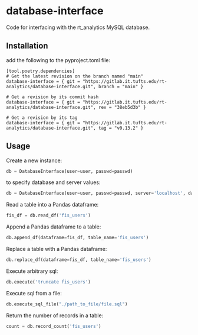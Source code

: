 # database-interface

Code for interfacing with the rt_analytics MySQL database.

## Installation

add the following to the pyproject.toml file:
```
[tool.poetry.dependencies]
# Get the latest revision on the branch named "main"
database-interface = { git = "https://gitlab.it.tufts.edu/rt-analytics/database-interface.git", branch = "main" }

```

```
# Get a revision by its commit hash
database-interface = { git = "https://gitlab.it.tufts.edu/rt-analytics/database-interface.git", rev = "38eb5d3b" }

```

```
# Get a revision by its tag
database-interface = { git = "https://gitlab.it.tufts.edu/rt-analytics/database-interface.git", tag = "v0.13.2" }
```

## Usage

Create a new instance:

```python
db = DatabaseInterface(user=user, passwd=passwd)
```

to specify database and server values:
```python
db = DatabaseInterface(user=user, passwd=passwd, server='localhost', database='rt_analytics')  # defaults shown
```


Read a table into a Pandas dataframe:
```python
fis_df = db.read_df('fis_users')
```

Append a Pandas dataframe to a table:
```python
db.append_df(dataframe=fis_df, table_name='fis_users')

```

Replace a table with a Pandas dataframe:
```python
db.replace_df(dataframe=fis_df, table_name='fis_users')

```

Execute arbitrary sql:
```python
db.execute('truncate fis_users')
```

Execute sql from a file:
```python
db.execute_sql_file("./path_to_file/file.sql")
```

Return the number of records in a table:
```python
count = db.record_count('fis_users')
```





